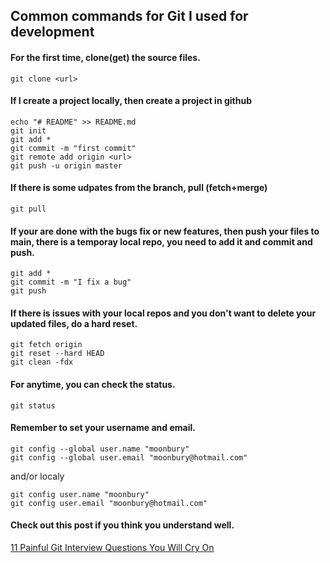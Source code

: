 ## Common commands for Git I used for development

#### For the first time, clone(get) the source files.
```
git clone <url>
```

#### If I create a project locally, then create a project in github
```
echo "# README" >> README.md
git init
git add *
git commit -m "first commit"
git remote add origin <url>
git push -u origin master
```

#### If there is some udpates from the branch, pull (fetch+merge)
```
git pull
```

#### If your are done with the bugs fix or new features, then push your files to main, there is a temporay local repo, you need to add it and commit and push.
```
git add *
git commit -m "I fix a bug"
git push
```

#### If there is issues with your local repos and you don't want to delete your updated files, do a hard reset.
```
git fetch origin
git reset --hard HEAD
git clean -fdx
```

#### For anytime, you can check the status.
```
git status
```

#### Remember to set your username and email.
```
git config --global user.name "moonbury"
git config --global user.email "moonbury@hotmail.com"
```
and/or localy
```
git config user.name "moonbury"
git config user.email "moonbury@hotmail.com"
```

#### Check out this post if you think you understand well.
[11 Painful Git Interview Questions You Will Cry On](https://dev.to/aershov24/11-painful-git-interview-questions-you-will-cry-on-1n2g?utm_source=digest_mailer&utm_medium=email&utm_campaign=digest_email)
